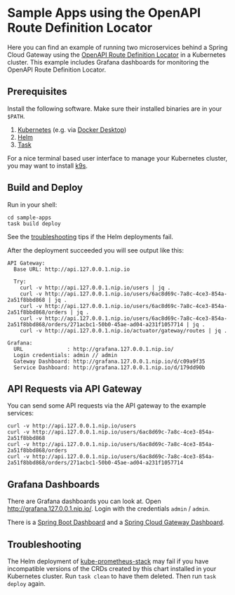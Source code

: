 # Sample Apps using the OpenAPI Route Definition Locator

Here you can find an example of running two microservices behind a Spring Cloud Gateway using
the [OpenAPI Route Definition Locator](../README.md) in a Kubernetes cluster. This example
includes Grafana dashboards for monitoring the OpenAPI Route Definition Locator.

## Prerequisites

Install the following software. Make sure their installed binaries are in your `$PATH`.

1. [Kubernetes](https://kubernetes.io) (e.g. via [Docker Desktop](https://www.docker.com/products/docker-desktop/))
2. [Helm](https://helm.sh)
3. [Task](https://taskfile.dev)

For a nice terminal based user interface to manage your Kubernetes cluster, you may want to install
[k9s](https://k9scli.io).

## Build and Deploy

Run in your shell:
```shell
cd sample-apps
task build deploy
```

See the [troubleshooting](#troubleshooting) tips if the Helm deployments fail.

After the deployment succeeded you will see output like this:
```
API Gateway:
  Base URL: http://api.127.0.0.1.nip.io

  Try:
    curl -v http://api.127.0.0.1.nip.io/users | jq .
    curl -v http://api.127.0.0.1.nip.io/users/6ac8d69c-7a8c-4ce3-854a-2a51f8bbd868 | jq .
    curl -v http://api.127.0.0.1.nip.io/users/6ac8d69c-7a8c-4ce3-854a-2a51f8bbd868/orders | jq .
    curl -v http://api.127.0.0.1.nip.io/users/6ac8d69c-7a8c-4ce3-854a-2a51f8bbd868/orders/271acbc1-50b0-45ae-ad04-a231f1057714 | jq .
    curl -v http://api.127.0.0.1.nip.io/actuator/gateway/routes | jq .

Grafana:
  URL              : http://grafana.127.0.0.1.nip.io/
  Login credentials: admin // admin
  Gateway Dashboard: http://grafana.127.0.0.1.nip.io/d/c09a9f35
  Service Dashboard: http://grafana.127.0.0.1.nip.io/d/179dd90b
```

## API Requests via API Gateway

You can send some API requests via the API gateway to the example services:
```shell
curl -v http://api.127.0.0.1.nip.io/users
curl -v http://api.127.0.0.1.nip.io/users/6ac8d69c-7a8c-4ce3-854a-2a51f8bbd868
curl -v http://api.127.0.0.1.nip.io/users/6ac8d69c-7a8c-4ce3-854a-2a51f8bbd868/orders
curl -v http://api.127.0.0.1.nip.io/users/6ac8d69c-7a8c-4ce3-854a-2a51f8bbd868/orders/271acbc1-50b0-45ae-ad04-a231f1057714
```

## Grafana Dashboards

There are Grafana dashboards you can look at. Open <http://grafana.127.0.0.1.nip.io/>. Login with
the credentials `admin` / `admin`.

There is a [Spring Boot Dashboard](http://grafana.127.0.0.1.nip.io/d/179dd90b) and
a [Spring Cloud Gateway Dashboard](http://grafana.127.0.0.1.nip.io/d/c09a9f35).

## Troubleshooting

The Helm deployment of
[kube-prometheus-stack](https://github.com/prometheus-community/helm-charts/tree/main/charts/kube-prometheus-stack)
may fail if you have incompatible versions of the CRDs created by this chart installed in your
Kubernetes cluster. Run `task clean` to have them deleted. Then run `task deploy` again.


